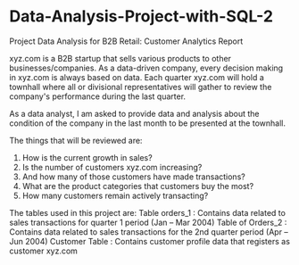 # Data-Analysis-Project-with-SQL-2
Project Data Analysis for B2B Retail: Customer Analytics Report

xyz.com is a B2B startup that sells various products to other businesses/companies. As a data-driven company, every decision making in xyz.com is always based on data. Each quarter xyz.com will hold a townhall where all or divisional representatives will gather to review the company's performance during the last quarter.

As a data analyst, I am asked to provide data and analysis about the condition of the company in the last month to be presented at the townhall.

The things that will be reviewed are:
  1. How is the current growth in sales?
  2. Is the number of customers xyz.com increasing?
  3. And how many of those customers have made transactions?
  4. What are the product categories that customers buy the most?
  5. How many customers remain actively transacting?

The tables used in this project are:
  Table orders_1 : Contains data related to sales transactions for quarter 1 period (Jan – Mar 2004)
  Table of Orders_2 : Contains data related to sales transactions for the 2nd quarter period (Apr – Jun 2004)
  Customer Table : Contains customer profile data that registers as customer xyz.com
